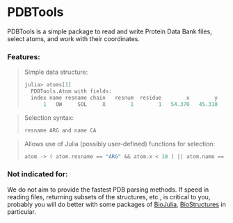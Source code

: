# PDBTools

PDBTools is a simple package to read and write Protein Data Bank files,
select atoms, and work with their coordinates.  

### Features:

> Simple data structure: 
> ```julia
>julia> atoms[1]
>   PDBTools.Atom with fields:
>   index name resname chain   resnum  residue        x        y        z     b occup model segname index_pdb
>       1   OW     SOL     X        1        1   54.370   45.310   33.970  0.00  0.00     1       -         1
> ```

> Selection syntax:
> ```julia
> resname ARG and name CA
> ```

> Allows use of Julia (possibly user-defined) functions for selection:
> ```julia
> atom -> ( atom.resname == "ARG" && atom.x < 10 ) || atom.name == "N"
> ```

### Not indicated for:

We do not aim to provide the fastest PDB parsing methods. If
speed in reading files, returning subsets of the structures, etc., is
critical to you, probably you will do better with some packages of 
[BioJulia](https://github.com/BioJulia), 
[BioStructures](https://github.com/BioJulia/BioStructures.jl) in
particular.

